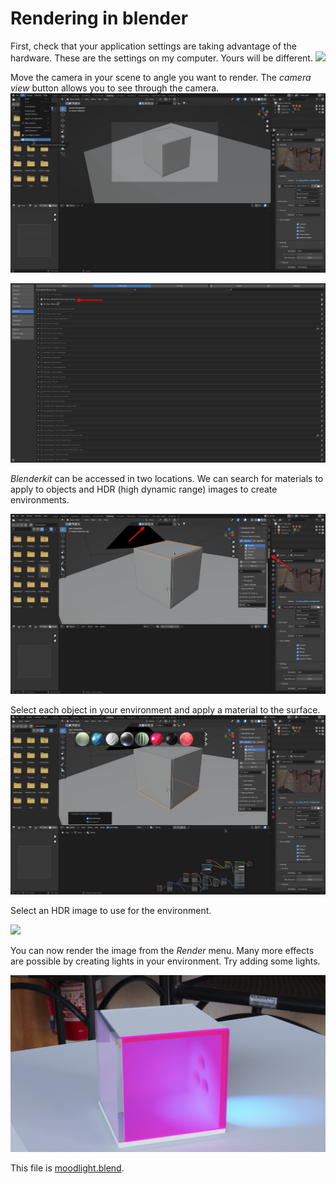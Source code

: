 # Rendering in blender

First, check that your application settings are taking advantage of the hardware. These are the settings on my computer. Yours will be different.
![](/home/arielc/Documents/School/emergentobjectsS22/emergentobjects/blender/render/Screenshot_20220508_140459-1.png)

Move the camera in your scene to angle you want to render. The *camera view* button allows you to see through the camera.
![](render/Screenshot_20220507_185207.png)

![](render/Screenshot_20220507_185240-1.png)

*Blenderkit* can be accessed in two locations. We can search for materials to apply to objects and HDR (high dynamic range) images to create environments. 

![](render/Screenshot_20220507_185419-1.png) 

Select each object in your environment and apply a material to the surface.![](render/Screenshot_20220507_185843.png)

Select an HDR image to use for the environment.

![](render/Screenshot_20220507_190951.png)

You can now render the image from the *Render* menu. Many more effects are possible by creating lights in your environment.
Try adding some lights.

![](render.png)

This file is [moodlight.blend](moodlight.blend).
